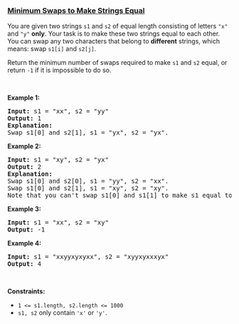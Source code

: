 ### [Minimum Swaps to Make Strings Equal](https://leetcode.com/problems/minimum-swaps-to-make-strings-equal)

<p>You are given two strings&nbsp;<code>s1</code>&nbsp;and&nbsp;<code>s2</code>&nbsp;of equal length&nbsp;consisting of letters <code>&quot;x&quot;</code> and <code>&quot;y&quot;</code> <strong>only</strong>. Your task is to&nbsp;make these two strings equal to each other. You can swap any two characters that belong to <strong>different</strong> strings,&nbsp;which means: swap <code>s1[i]</code> and <code>s2[j]</code>.</p>

<p>Return&nbsp;the minimum number of swaps required&nbsp;to make&nbsp;<code>s1</code>&nbsp;and <code>s2</code> equal, or return&nbsp;<code>-1</code>&nbsp;if it is&nbsp;impossible to do so.</p>

<p>&nbsp;</p>
<p><strong>Example 1:</strong></p>

<pre>
<strong>Input:</strong> s1 = &quot;xx&quot;, s2 = &quot;yy&quot;
<strong>Output:</strong> 1
<strong>Explanation: 
</strong>Swap s1[0] and s2[1], s1 = &quot;yx&quot;, s2 = &quot;yx&quot;.</pre>

<p><strong>Example 2:&nbsp;</strong></p>

<pre>
<strong>Input:</strong> s1 = &quot;xy&quot;, s2 = &quot;yx&quot;
<strong>Output:</strong> 2
<strong>Explanation: 
</strong>Swap s1[0] and s2[0], s1 = &quot;yy&quot;, s2 = &quot;xx&quot;.
Swap s1[0] and s2[1], s1 = &quot;xy&quot;, s2 = &quot;xy&quot;.
Note that you can&#39;t swap s1[0] and s1[1] to make s1 equal to &quot;yx&quot;, cause we can only swap chars in different strings.</pre>

<p><strong>Example 3:</strong></p>

<pre>
<strong>Input:</strong> s1 = &quot;xx&quot;, s2 = &quot;xy&quot;
<strong>Output:</strong> -1
</pre>

<p><strong>Example 4:</strong></p>

<pre>
<strong>Input:</strong> s1 = &quot;xxyyxyxyxx&quot;, s2 = &quot;xyyxyxxxyx&quot;
<strong>Output:</strong> 4
</pre>

<p>&nbsp;</p>
<p><strong>Constraints:</strong></p>

<ul>
	<li><code>1 &lt;= s1.length, s2.length &lt;= 1000</code></li>
	<li><code>s1, s2</code>&nbsp;only contain <code>&#39;x&#39;</code> or <code>&#39;y&#39;</code>.</li>
</ul>
